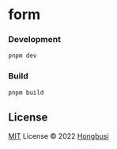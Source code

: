 # form

### Development

```bash
pnpm dev
```

### Build

```bash
pnpm build
```

## License

[MIT](./LICENSE) License © 2022 [Hongbusi](https://github.com/Hongbusi) 
